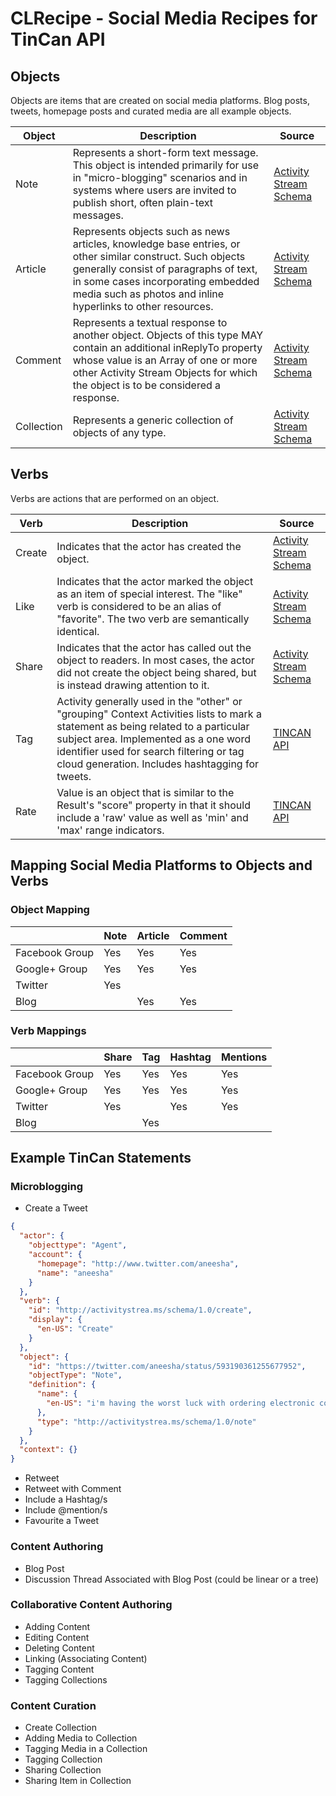# CLRecipe - Social Media Recipes for TinCan API

## Objects

Objects are items that are created on social media platforms. Blog posts, tweets, homepage posts and curated media are all example objects.

| Object  | Description | Source |
| ------------- | ------------- | ------------- |
| Note  | Represents a short-form text message. This object is intended primarily for use in "micro-blogging" scenarios and in systems where users are invited to publish short, often plain-text messages.  | [Activity Stream Schema](http://activitystrea.ms/head/activity-schema.html#note) |
| Article | Represents objects such as news articles, knowledge base entries, or other similar construct. Such objects generally consist of paragraphs of text, in some cases incorporating embedded media such as photos and inline hyperlinks to other resources.  | [Activity Stream Schema](http://activitystrea.ms/head/activity-schema.html#article) |
| Comment | Represents a textual response to another object. Objects of this type MAY contain an additional inReplyTo property whose value is an Array of one or more other Activity Stream Objects for which the object is to be considered a response. | [Activity Stream Schema](http://activitystrea.ms/head/activity-schema.html#comment) |
| Collection | Represents a generic collection of objects of any type.  | [Activity Stream Schema](http://activitystrea.ms/head/activity-schema.html#collection) |

## Verbs

Verbs are actions that are performed on an object.

| Verb  | Description | Source |
| ------------- | ------------- | ------------- |
| Create  | Indicates that the actor has created the object.  | [Activity Stream Schema](http://activitystrea.ms/head/activity-schema.html#verbs) |
| Like  |  Indicates that the actor marked the object as an item of special interest. The "like" verb is considered to be an alias of "favorite". The two verb are semantically identical. | [Activity Stream Schema](http://activitystrea.ms/head/activity-schema.html#verbs) |
| Share  | Indicates that the actor has called out the object to readers. In most cases, the actor did not create the object being shared, but is instead drawing attention to it.  | [Activity Stream Schema](http://activitystrea.ms/head/activity-schema.html#verbs) |
| Tag  | Activity generally used in the "other" or "grouping" Context Activities lists to mark a statement as being related to a particular subject area. Implemented as a one word identifier used for search filtering or tag cloud generation. Includes hashtagging for tweets. | [TINCAN API](http://id.tincanapi.com/activitytype/tag) |
| Rate  | Value is an object that is similar to the Result's "score" property in that it should include a 'raw' value as well as 'min' and 'max' range indicators. | [TINCAN API](http://id.tincanapi.com/extension/quality-rating) |

## Mapping Social Media Platforms to Objects and Verbs

### Object Mapping

|   | Note | Article | Comment |
| ------------- | ------------- | ------------- | ------------- |
| Facebook Group | Yes | Yes | Yes |
| Google+ Group | Yes | Yes | Yes |
| Twitter | Yes |  |  |
| Blog | | Yes  | Yes |

### Verb Mappings

|   | Share | Tag | Hashtag | Mentions |
| ------------- | ------------- | ------------- | ------------- | ------------- |
| Facebook Group | Yes | Yes | Yes | Yes |
| Google+ Group | Yes | Yes | Yes | Yes |
| Twitter | Yes |  | Yes | Yes |
| Blog | | Yes  |  |  |

## Example TinCan Statements

### Microblogging
* Create a Tweet

```json
{
  "actor": {
    "objecttype": "Agent",
    "account": {
      "homepage": "http://www.twitter.com/aneesha",
      "name": "aneesha"
    }
  },
  "verb": {
    "id": "http://activitystrea.ms/schema/1.0/create",
    "display": {
      "en-US": "Create"
    }
  },
  "object": {
    "id": "https://twitter.com/aneesha/status/593190361255677952",
    "objectType": "Note",
    "definition": {
      "name": {
        "en-US": "i'm having the worst luck with ordering electronic components online - orders arrive but are always missing crucial things"
      },
      "type": "http://activitystrea.ms/schema/1.0/note"
    }
  },
  "context": {}
}
```

* Retweet
* Retweet with Comment
* Include a Hashtag/s
* Include @mention/s
* Favourite a Tweet

### Content Authoring
* Blog Post
* Discussion Thread Associated with Blog Post (could be linear or a tree)

### Collaborative Content Authoring
* Adding Content
* Editing Content
* Deleting Content
* Linking (Associating Content)
* Tagging Content
* Tagging Collections

### Content Curation
* Create Collection
* Adding Media to Collection
* Tagging Media in a Collection
* Tagging Collection
* Sharing Collection
* Sharing Item in Collection
